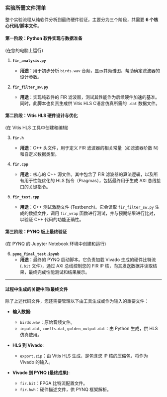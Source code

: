 ### **实验所需文件清单**

整个实验流程从纯软件分析到最终硬件验证，主要分为三个阶段，共需要 **6 个核心代码/脚本文件**。

#### **第一阶段：Python 软件实现与数据准备**
(在您的电脑上运行)

1.  **`fir_analysis.py`**
    * **用途**：用于初步分析 `birds.wav` 音频，显示其频谱图，帮助确定滤波器的设计参数。

2.  **`fir_filter_sw.py`**
    * **用途**：实现纯软件的 FIR 滤波器，测试其性能作为后续硬件加速的基准。同时，此脚本也负责生成供 Vitis HLS C语言仿真所需的 `.dat` 数据文件。

#### **第二阶段：Vitis HLS 硬件设计与优化**
(在 Vitis HLS 工具中创建和编辑)

3.  **`fir.h`**
    * **用途**：C++ 头文件，用于定义 FIR 滤波器的相关常量（如滤波器阶数 N）和自定义数据类型。

4.  **`fir.cpp`**
    * **用途**：核心的 C++ 源文件。其中包含了 FIR 滤波器的算法逻辑，以及所有用于性能优化的 HLS 指令（Pragmas），包括最终用于生成 AXI 总线接口的关键指令。

5.  **`fir_test.cpp`**
    * **用途**：C++ 测试激励文件 (Testbench)。它会读取 `fir_filter_sw.py` 生成的数据文件，调用 `fir_wrap` 函数进行测试，并与预期结果进行比对，以验证 C++ 代码的功能正确性。

#### **第三阶段：PYNQ 板上最终验证**
(在 PYNQ 的 Jupyter Notebook 环境中创建和运行)

6.  **`pynq_final_test.ipynb`**
    * **用途**：最终的 PYNQ 启动脚本。它负责加载 Vivado 生成的硬件比特流 (`.bit` 文件)，通过 AXI 总线控制您的 FIR IP 核，向其发送数据并读取结果，最终完成性能测试和结果展示。

---
#### **过程中生成的关键中间/最终文件**
除了上述代码文件，您还需要管理以下由工具生成或作为输入的重要文件：

* **输入数据**:
    * `birds.wav`：原始音频文件。
    * `input.dat`, `coeffs.dat`, `golden_output.dat`：由 Python 生成，供 HLS 仿真使用。

* **HLS 到 Vivado**:
    * `export.zip`：由 Vitis HLS 生成，是包含您 IP 核的压缩包，将作为 Vivado 的输入。

* **Vivado 到 PYNQ (最终成果)**:
    * `fir.bit`：FPGA 比特流配置文件。
    * `fir.hwh`：硬件描述文件，供 PYNQ 框架解析。
